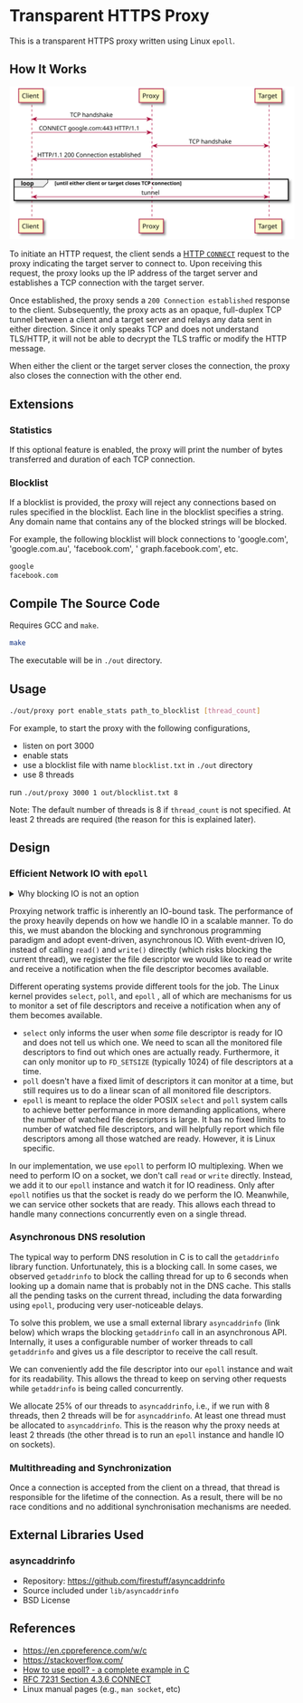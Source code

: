 # Transparent HTTPS Proxy

This is a transparent HTTPS proxy written using Linux `epoll`.

## How It Works

![How It Works](docs/proxy-how-it-works.svg)

To initiate an HTTP request, the client sends a
[HTTP `CONNECT`](https://httpwg.org/specs/rfc7231.html#rfc.section.4.3.6) request to the proxy indicating the target
server to connect to. Upon receiving this request, the proxy looks up the IP address of the target server and
establishes a TCP connection with the target server.

Once established, the proxy sends a `200 Connection established` response to the client. Subsequently, the proxy acts as
an opaque, full-duplex TCP tunnel between a client and a target server and relays any data sent in either direction.
Since it only speaks TCP and does not understand TLS/HTTP, it will not be able to decrypt the TLS traffic or modify the
HTTP message.

When either the client or the target server closes the connection, the proxy also closes the connection with the other
end.

## Extensions

### Statistics

If this optional feature is enabled, the proxy will print the number of bytes transferred and duration of each TCP
connection.

### Blocklist

If a blocklist is provided, the proxy will reject any connections based on rules specified in the blocklist. Each line
in the blocklist specifies a string. Any domain name that contains any of the blocked strings will be blocked.

For example, the following blocklist will block connections to 'google.com', 'google.com.au', 'facebook.com', '
graph.facebook.com', etc.

```
google
facebook.com
```

## Compile The Source Code

Requires GCC and `make`.

```bash
make
```

The executable will be in `./out` directory.

## Usage

```bash
./out/proxy port enable_stats path_to_blocklist [thread_count]
```

For example, to start the proxy with the following configurations,

- listen on port 3000
- enable stats
- use a blocklist file with name `blocklist.txt` in `./out` directory
- use 8 threads

run `./out/proxy 3000 1 out/blocklist.txt 8`

Note: The default number of threads is 8 if `thread_count` is not specified. At least 2 threads are required (the reason
for this is explained later).

## Design

### Efficient Network IO with `epoll`

<details>
<summary>Why blocking IO is not an option</summary>

The proxy needs to read from both ends and send any data we receive from one end to the other end.

If we have read all the data from a sender, subsequent attempts to read more bytes from the socket will block the
current thread until more data arrives. Similarly, if we send data to a receiver, and the receiver's TCP buffer fills
up, subsequent attempts to send more bytes will block until the remote buffer has space again.

If a thread is blocked for IO, it cannot process other connections until the IO completes. This stalls all the pending
requests that are yet to be served.

One way to work around this issue is to create a new thread for each blocking operation. However, this approach would
not scale well when we have many connections open.

Try loading https://www.reddit.com and see how many HTTP requests it makes. On my machine it makes 150 (!) requests in
the first 10 seconds of loading the page, without any user interaction. If each request is served on a new thread, we
would create 150 new threads just to serve the homepage of a single website.
</details>

Proxying network traffic is inherently an IO-bound task. The performance of the proxy heavily depends on how we handle
IO in a scalable manner. To do this, we must abandon the blocking and synchronous programming paradigm and adopt
event-driven, asynchronous IO. With event-driven IO, instead of calling `read()` and `write()` directly (which risks
blocking the current thread), we register the file descriptor we would like to read or write and receive a notification
when the file descriptor becomes available.

Different operating systems provide different tools for the job. The Linux kernel provides `select`, `poll`, and `epoll`
, all of which are mechanisms for us to monitor a set of file descriptors and receive a notification when any of them
becomes available.

- `select` only informs the user when _some_ file descriptor is ready for IO and does not tell us which one. We need to
  scan all the monitored file descriptors to find out which ones are actually ready. Furthermore, it can only monitor up
  to `FD_SETSIZE` (typically 1024) of file descriptors at a time.
- `poll` doesn't have a fixed limit of descriptors it can monitor at a time, but still requires us to do a linear scan
  of all monitored file descriptors.
- `epoll` is meant to replace the older POSIX `select` and `poll` system calls to achieve better performance in more
  demanding applications, where the number of watched file descriptors is large. It has no fixed limits to number of
  watched file descriptors, and will helpfully report which file descriptors among all those watched are ready. However,
  it is Linux specific.

In our implementation, we use `epoll` to perform IO multiplexing. When we need to perform IO on a socket, we don't
call `read` or `write` directly. Instead, we add it to our `epoll` instance and watch it for IO readiness. Only
after `epoll` notifies us that the socket is ready do we perform the IO. Meanwhile, we can service other sockets that
are ready. This allows each thread to handle many connections concurrently even on a single thread.

### Asynchronous DNS resolution

The typical way to perform DNS resolution in C is to call the `getaddrinfo` library function. Unfortunately, this is a
blocking call. In some cases, we observed `getaddrinfo` to block the calling thread for up to 6 seconds when looking up
a domain name that is probably not in the DNS cache. This stalls all the pending tasks on the current thread, including
the data forwarding using `epoll`, producing very user-noticeable delays.

To solve this problem, we use a small external library `asyncaddrinfo` (link below) which wraps the
blocking `getaddrinfo` call in an asynchronous API. Internally, it uses a configurable number of worker threads to
call `getaddrinfo` and gives us a file descriptor to receive the call result.

We can conveniently add the file descriptor into our `epoll` instance and wait for its readability. This allows the
thread to keep on serving other requests while `getaddrinfo` is being called concurrently.

We allocate 25% of our threads to `asyncaddrinfo`, i.e., if we run with 8 threads, then 2 threads will be
for `asyncaddrinfo`. At least one thread must be allocated to `asyncaddrinfo`. This is the reason why the proxy needs at
least 2 threads (the other thread is to run an `epoll` instance and handle IO on sockets).

### Multithreading and Synchronization

Once a connection is accepted from the client on a thread, that thread is responsible for the lifetime of the
connection. As a result, there will be no race conditions and no additional synchronisation mechanisms are needed.

## External Libraries Used

### asyncaddrinfo

- Repository: https://github.com/firestuff/asyncaddrinfo
- Source included under `lib/asyncaddrinfo`
- BSD License

## References

- https://en.cppreference.com/w/c
- https://stackoverflow.com/
- [How to use epoll? - a complete example in C](https://web.archive.org/web/20170427121729/https://banu.com/blog/2/how-to-use-epoll-a-complete-example-in-c/)
- [RFC 7231 Section 4.3.6 CONNECT](https://httpwg.org/specs/rfc7231.html#rfc.section.4.3.6)
- Linux manual pages (e.g., `man socket`, etc)
